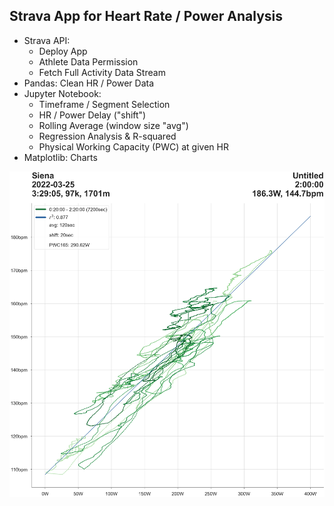 ## Strava App for Heart Rate / Power Analysis
* Strava API:
  * Deploy App
  * Athlete Data Permission
  * Fetch Full Activity Data Stream
* Pandas: Clean HR / Power Data
* Jupyter Notebook:
  * Timeframe / Segment Selection
  * HR / Power Delay ("shift")
  * Rolling Average (window size "avg")
  * Regression Analysis & R-squared
  * Physical Working Capacity (PWC) at given HR
* Matplotlib: Charts


![Siena](Siena.png "Siena")
